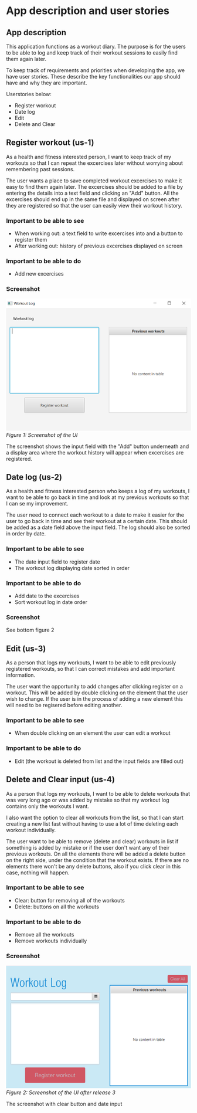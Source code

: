 # App description and user stories

## App description

This application functions as a workout diary. The purpose is for the users to be able to log and keep track of their workout sessions to easily find them again later.

To keep track of requirements and priorities when developing the app, we have user stories. These describe the key functionalities our app should have and why they are important.

Userstories below:

- Register workout
- Date log
- Edit
- Delete and Clear

## Register workout (us-1)

As a health and fitness interested person, I want to keep track of my workouts so that I can repeat the excercises later without worrying about remembering past sessions.

The user wants a place to save completed workout excercises to make it easy to find them again later. The excercises should be added to a file by entering the details into a text field and clicking an "Add" button. All the excercises should end up in the same file and displayed on screen after they are registered so that the user can easily view their workout history.

### Important to be able to see

- When working out: a text field to write excercises into and a button to register them
- After working out: history of previous excercises displayed on screen

### Important to be able to do
  
- Add new excercises

### Screenshot

![App Screenshot](ui/src/main/resources/ui/img/workoutapp.PNG)
*Figure 1: Screenshot of the UI*

The screenshot shows the input field with the "Add" button underneath and a display area where the workout history will appear when excercises are registered.

## Date log (us-2)

As a health and fitness interested person who keeps a log of my workouts, I want to be able to go back in time and look at my previous workouts so that I can se my improvement.

The user need to connect each workout to a date to make it easier for the user to go back in time and see their workout at a certain date. This should be added as a date field above the input field. The log should also be sorted in order by date.


### Important to be able to see

- The date input field to register date
- The workout log displaying date sorted in order

### Important to be able to do
  
- Add date to the excercises
- Sort workout log in date order

### Screenshot

See bottom figure 2

## Edit (us-3)

As a person that logs my workouts, I want to be able to edit previously registered workouts, so that I can correct mistakes and add important information.

The user want the opportunity to add changes after clicking register on a workout. This will be added by double clicking on the element that the user wish to change. If the user is in the process of adding a new element this will need to be regisered before editing another.

### Important to be able to see

- When double clicking on an element the user can edit a workout

### Important to be able to do
  
- Edit (the workout is deleted from list and the input fields are filled out)

## Delete and Clear input (us-4)

As a person that logs my workouts, I want to be able to delete workouts that was very long ago or was added by mistake so that my workout log contains only the workouts I want.

I also want the option to clear all workouts from the list, so that I can start creating a new list fast without having to use a lot of time deleting each workout individually.

The user want to be able to remove (delete and clear) workouts in list if something is added by mistake or if the user don't want any of their previous workouts. On all the elements there will be added a delete button on the right side, under the condition that the workout exists. If there are no elements there won't be any delete buttons, also if you click clear in this case, nothing will happen.

### Important to be able to see

- Clear: button for removing all of the workouts
- Delete: buttons on all the workouts

### Important to be able to do
  
- Remove all the workouts
- Remove workouts individually

### Screenshot

![App Screenshot](ui/src/main/resources/ui/img/workoutapp-release3.PNG)
*Figure 2: Screenshot of the UI after release 3*

The screenshot with clear button and date input